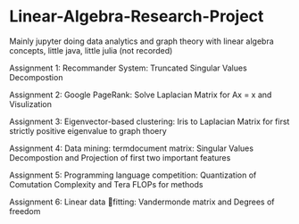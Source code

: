 # Linear-Algebra-Research-Project
Mainly jupyter doing data analytics and graph theory with linear algebra concepts, little java, little julia (not recorded)

Assignment 1: Recommander System: Truncated Singular Values Decompostion

Assignment 2: Google PageRank: Solve Laplacian Matrix for Ax = x and Visulization 

Assignment 3: Eigenvector-based clustering: Iris to Laplacian Matrix for first strictly positive eigenvalue to graph thoery

Assignment 4: Data mining: termdocument matrix: Singular Values Decompostion and Projection of first two important features

Assignment 5: Programming language competition: Quantization of Comutation Complexity and Tera FLOPs for methods

Assignment 6: Linear data fitting:  Vandermonde matrix and Degrees of freedom
